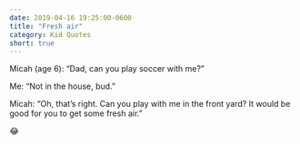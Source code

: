 ```yaml
---
date: 2019-04-16 19:25:00-0600
title: "Fresh air"
category: Kid Quotes
short: true
---
```


Micah (age 6): “Dad, can you play soccer with me?”

Me: “Not in the house, bud.”

Micah: “Oh, that’s right. Can you play with me in the front yard? It would be good for you to get some fresh air.”

😂
